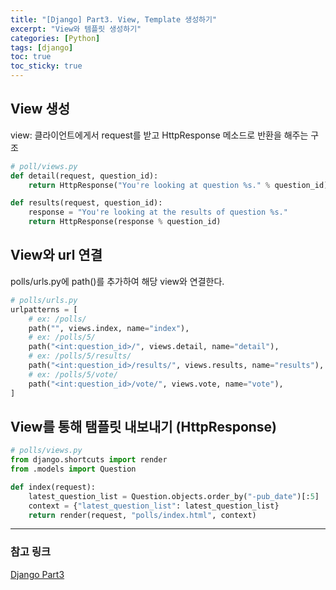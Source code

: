 ```yaml
---
title: "[Django] Part3. View, Template 생성하기"
excerpt: "View와 템플릿 생성하기"
categories: [Python]
tags: [django]
toc: true
toc_sticky: true
---
```


## View 생성
view: 클라이언트에게서 request를 받고 HttpResponse 메소드로 반환을 해주는 구조
~~~python
# poll/views.py
def detail(request, question_id):
    return HttpResponse("You're looking at question %s." % question_id)

def results(request, question_id):
    response = "You're looking at the results of question %s."
    return HttpResponse(response % question_id)
~~~

## View와 url 연결
polls/urls.py에 path()를 추가하여 해당 view와 연결한다.
~~~python
# polls/urls.py
urlpatterns = [
    # ex: /polls/
    path("", views.index, name="index"),
    # ex: /polls/5/
    path("<int:question_id>/", views.detail, name="detail"),
    # ex: /polls/5/results/
    path("<int:question_id>/results/", views.results, name="results"),
    # ex: /polls/5/vote/
    path("<int:question_id>/vote/", views.vote, name="vote"),
]
~~~

## View를 통해 탬플릿 내보내기 (HttpResponse)

~~~python
# polls/views.py
from django.shortcuts import render
from .models import Question

def index(request):
    latest_question_list = Question.objects.order_by("-pub_date")[:5]
    context = {"latest_question_list": latest_question_list}
    return render(request, "polls/index.html", context)
~~~

***

### 참고 링크
[Django Part3](https://docs.djangoproject.com/ko/4.2/intro/tutorial03/)